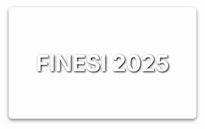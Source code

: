 <!-- Banner con fondo -->
<div align="center" style="position: relative; width: 100%; height: 300px; background-image: url('./imagen_1.jpeg'); background-size: cover; background-position: center; border-radius: 10px; box-shadow: 0 4px 10px rgba(0,0,0,0.5);">

  <h1 style="color: white; font-size: 60px; font-weight: bold; text-shadow: 2px 2px 5px black; line-height: 300px; margin: 0;">
    FINESI 2025
  </h1>

</div>
